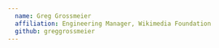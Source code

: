 ```yaml
---
  name: Greg Grossmeier
  affiliation: Engineering Manager, Wikimedia Foundation
  github: greggrossmeier
---
```


